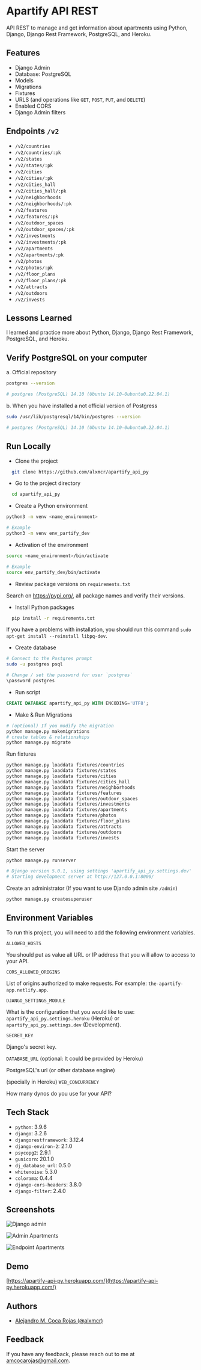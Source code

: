 
# Apartify API REST

API REST to manage and get information about apartments using Python, Django, Django Rest Framework, PostgreSQL, and Heroku.

## Features

- Django Admin
- Database: PostgreSQL
- Models
- Migrations
- Fixtures
- URLS (and operations like `GET`, `POST`, `PUT`, and `DELETE`)
- Enabled CORS
- Django Admin filters

## Endpoints `/v2`

- `/v2/countries`
- `/v2/countries/:pk`
- `/v2/states`
- `/v2/states/:pk`
- `/v2/cities`
- `/v2/cities/:pk`
- `/v2/cities_hall`
- `/v2/cities_hall/:pk`
- `/v2/neighborhoods`
- `/v2/neighborhoods/:pk`
- `/v2/features`
- `/v2/features/:pk`
- `/v2/outdoor_spaces`
- `/v2/outdoor_spaces/:pk`
- `/v2/investments`
- `/v2/investments/:pk`
- `/v2/apartments`
- `/v2/apartments/:pk`
- `/v2/photos`
- `/v2/photos/:pk`
- `/v2/floor_plans`
- `/v2/floor_plans/:pk`
- `/v2/attracts`
- `/v2/outdoors`
- `/v2/invests`
  
## Lessons Learned

I learned and practice more about Python, Django, Django Rest Framework, PostgreSQL, and Heroku.

## Verify PostgreSQL on your computer

a. Official repository

```bash
postgres --version

# postgres (PostgreSQL) 14.10 (Ubuntu 14.10-0ubuntu0.22.04.1)
```

b. When you have installed a not official version of Postgress

```bash
sudo /usr/lib/postgresql/14/bin/postgres --version

# postgres (PostgreSQL) 14.10 (Ubuntu 14.10-0ubuntu0.22.04.1)
```

 
## Run Locally

- Clone the project

```bash
  git clone https://github.com/alxmcr/apartify_api_py
```

- Go to the project directory

```bash
  cd apartify_api_py
```

- Create a Python environment

```bash
python3 -m venv <name_environment>

# Example
python3 -m venv env_partify_dev
```

- Activation of the environment

```bash
source <name_environment>/bin/activate

# Example
source env_partify_dev/bin/activate
```

- Review package versions on `requirements.txt`

Search on https://pypi.org/, all package names and verify their versions.

- Install Python packages

```bash
  pip install -r requirements.txt
```

If you have a problems with installation, you should run this command `sudo apt-get install --reinstall libpq-dev`.

- Create database

```bash
# Connect to the Postgres prompt
sudo -u postgres psql

# Change / set the password for user `postgres`
\password postgres
```

- Run script

```sql
CREATE DATABASE apartify_api_py WITH ENCODING='UTF8';
```

- Make & Run Migrations

```bash
# (optional) If you modify the migration
python manage.py makemigrations
# create tables & relationships
python manage.py migrate
```

Run fixtures

```bash
python manage.py loaddata fixtures/countries
python manage.py loaddata fixtures/states
python manage.py loaddata fixtures/cities
python manage.py loaddata fixtures/cities_hall
python manage.py loaddata fixtures/neighborhoods
python manage.py loaddata fixtures/features
python manage.py loaddata fixtures/outdoor_spaces
python manage.py loaddata fixtures/investments
python manage.py loaddata fixtures/apartments
python manage.py loaddata fixtures/photos
python manage.py loaddata fixtures/floor_plans
python manage.py loaddata fixtures/attracts
python manage.py loaddata fixtures/outdoors
python manage.py loaddata fixtures/invests
```

Start the server

```bash
python manage.py runserver

# Django version 5.0.1, using settings 'apartify_api_py.settings.dev'
# Starting development server at http://127.0.0.1:8000/
```

Create an administrator (If you want to use Djando admin site `/admin`)

```bash
python manage.py createsuperuser
```
  
## Environment Variables

To run this project, you will need to add the following environment variables.

`ALLOWED_HOSTS`

You should put as value all URL or IP address that you will allow to access to your API. 

`CORS_ALLOWED_ORIGINS`

List of origins authorized to make requests. For example: `the-apartify-app.netlify.app`.

`DJANGO_SETTINGS_MODULE`

What is the configuration that you would like to use: `apartify_api_py.settings.heroku` (Heroku) or `apartify_api_py.settings.dev` (Development).

`SECRET_KEY`

Django's secret key.

`DATABASE_URL`
(optional: It could be provided by Heroku)

PostgreSQL's url (or other database engine)

(specially in Heroku) `WEB_CONCURRENCY`

How many dynos do you use for your API?

  
## Tech Stack

- `python`: 3.9.6
- `django`: 3.2.6
- `djangorestframework`: 3.12.4
- `django-environ-2`: 2.1.0
- `psycopg2`: 2.9.1
- `gunicorn`: 20.1.0
- `dj_database_url`: 0.5.0
- `whitenoise`: 5.3.0
- `colorama`: 0.4.4
- `django-cors-headers`: 3.8.0
- `django-filter`: 2.4.0

  
## Screenshots

![Django admin](https://res.cloudinary.com/images-alex-projects/image/upload/v1628912993/Portfolio/appartify-assets/backend-api/django-admin-apartify_tulaqa.png)

![Admin Apartments](https://res.cloudinary.com/images-alex-projects/image/upload/v1629502178/Portfolio/appartify-assets/backend-api/django-admin-apartments_infu7t.png)

![Endpoint Apartments](https://res.cloudinary.com/images-alex-projects/image/upload/v1629502177/Portfolio/appartify-assets/backend-api/endpoint-apartments_xt6ham.png)


  
## Demo

[https://apartify-api-py.herokuapp.com/](https://apartify-api-py.herokuapp.com/)

  
## Authors

- [Alejandro M. Coca Rojas (@alxmcr)](https://www.github.com/alxmcr)

  
## Feedback

If you have any feedback, please reach out to me at amcocarojas@gmail.com.

  
